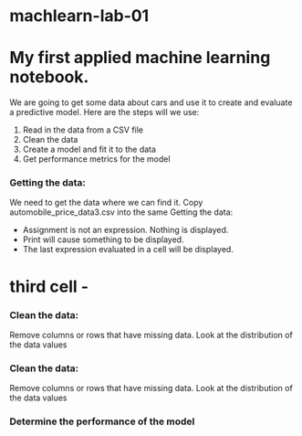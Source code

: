 # machlearn-lab-01

# My first applied machine learning notebook. 
We are going to get some data about cars and use it to create and evaluate a predictive model.  Here are the steps will we use:
1. Read in the data from a CSV file
2. Clean the data
3. Create a model and fit it to the data
4. Get performance metrics for the model


### Getting the data:
We need to get the data where we can find it.   Copy automobile_price_data3.csv into the same Getting the data:

* Assignment is not an expression. Nothing is displayed.
* Print will cause something to be displayed.
* The last expression evaluated in a cell will be displayed.

# third cell -

### Clean the data:
Remove columns or rows that have missing data.
Look at the distribution of the data values

### Clean the data:
Remove columns or rows that have missing data.
Look at the distribution of the data values

### Determine the performance of the model

